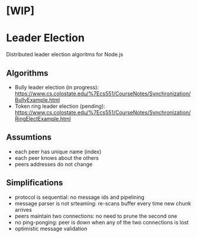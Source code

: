 
# [WIP]

# Leader Election

Distributed leader election algoritms for Node.js


## Algorithms

- Bully leader election (in progress):
https://www.cs.colostate.edu/%7Ecs551/CourseNotes/Synchronization/BullyExample.html
- Token ring leader election (pending):
https://www.cs.colostate.edu/%7Ecs551/CourseNotes/Synchronization/RingElectExample.html

## Assumtions

- each peer has unique name (index)
- each peer knows about the others
- peers addresses do not change

## Simplifications

- protocol is sequential: no message ids and pipelining
- message parser is not srteaming: re-scans buffer every time new chunk arrives
- peers maintain two connections: no need to prune the second one
- no ping-ponging: peer is down when any of the two connections is lost
- optimistic message validation
